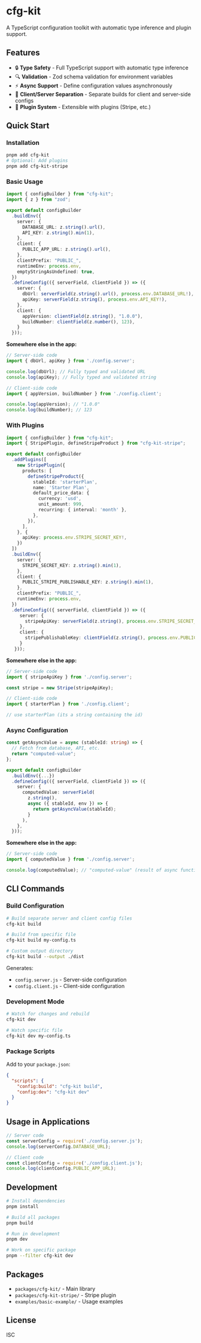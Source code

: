 # cfg-kit

A TypeScript configuration toolkit with automatic type inference and plugin support.

## Features

- 🔒 **Type Safety** - Full TypeScript support with automatic type inference
- 🔍 **Validation** - Zod schema validation for environment variables
- ⚡ **Async Support** - Define configuration values asynchronously
- 🎯 **Client/Server Separation** - Separate builds for client and server-side configs
- 🔧 **Plugin System** - Extensible with plugins (Stripe, etc.)

## Quick Start

### Installation

```bash
pnpm add cfg-kit
# Optional: Add plugins
pnpm add cfg-kit-stripe
```

### Basic Usage

```typescript
import { configBuilder } from "cfg-kit";
import { z } from "zod";

export default configBuilder
  .buildEnv({
    server: {
      DATABASE_URL: z.string().url(),
      API_KEY: z.string().min(1),
    },
    client: {
      PUBLIC_APP_URL: z.string().url(),
    },
    clientPrefix: "PUBLIC_",
    runtimeEnv: process.env,
    emptyStringAsUndefined: true,
  })
  .defineConfig(({ serverField, clientField }) => ({
    server: {
      dbUrl: serverField(z.string().url(), process.env.DATABASE_URL!),
      apiKey: serverField(z.string(), process.env.API_KEY!),
    },
    client: {
      appVersion: clientField(z.string(), "1.0.0"),
      buildNumber: clientField(z.number(), 123),
    }
  }));
```

**Somewhere else in the app:**

```typescript
// Server-side code
import { dbUrl, apiKey } from './config.server';

console.log(dbUrl); // Fully typed and validated URL
console.log(apiKey); // Fully typed and validated string

// Client-side code  
import { appVersion, buildNumber } from './config.client';

console.log(appVersion); // "1.0.0"
console.log(buildNumber); // 123
```

### With Plugins

```typescript
import { configBuilder } from "cfg-kit";
import { StripePlugin, defineStripeProduct } from "cfg-kit-stripe";

export default configBuilder
  .addPlugins([
    new StripePlugin({
      products: [
        defineStripeProduct({
          stableId: 'starterPlan',
          name: 'Starter Plan',
          default_price_data: {
            currency: 'usd',
            unit_amount: 999,
            recurring: { interval: 'month' },
          },
        }),
      ],
    }, {
      apiKey: process.env.STRIPE_SECRET_KEY!,
    })
  ])
  .buildEnv({
    server: {
      STRIPE_SECRET_KEY: z.string().min(1),
    },
    client: {
      PUBLIC_STRIPE_PUBLISHABLE_KEY: z.string().min(1),
    },
    clientPrefix: "PUBLIC_",
    runtimeEnv: process.env,
  })
  .defineConfig(({ serverField, clientField }) => ({
     server: {
       stripeApiKey: serverField(z.string(), process.env.STRIPE_SECRET_KEY!),
     },
     client: {
       stripePublishableKey: clientField(z.string(), process.env.PUBLIC_STRIPE_PUBLISHABLE_KEY!),
     }
   }));
```

**Somewhere else in the app:**

```typescript
// Server-side code
import { stripeApiKey } from './config.server';

const stripe = new Stripe(stripeApiKey);

// Client-side code
import { starterPlan } from './config.client';

// use starterPlan (its a string containing the id)
```

### Async Configuration

```typescript
const getAsyncValue = async (stableId: string) => {
  // Fetch from database, API, etc.
  return "computed-value";
};

export default configBuilder
  .buildEnv({...})
  .defineConfig(({ serverField, clientField }) => ({
    server: {
      computedValue: serverField(
        z.string(),
        async ({ stableId, env }) => {
          return getAsyncValue(stableId);
        }
      ),
    },
  }));
```

**Somewhere else in the app:**

```typescript
// Server-side code
import { computedValue } from './config.server';

console.log(computedValue); // "computed-value" (result of async function)
```

## CLI Commands

### Build Configuration

```bash
# Build separate server and client config files
cfg-kit build

# Build from specific file
cfg-kit build my-config.ts

# Custom output directory
cfg-kit build --output ./dist
```

Generates:
- `config.server.js` - Server-side configuration
- `config.client.js` - Client-side configuration

### Development Mode

```bash
# Watch for changes and rebuild
cfg-kit dev

# Watch specific file
cfg-kit dev my-config.ts
```

### Package Scripts

Add to your `package.json`:

```json
{
  "scripts": {
    "config:build": "cfg-kit build",
    "config:dev": "cfg-kit dev"
  }
}
```

## Usage in Applications

```javascript
// Server code
const serverConfig = require('./config.server.js');
console.log(serverConfig.DATABASE_URL);

// Client code
const clientConfig = require('./config.client.js');
console.log(clientConfig.PUBLIC_APP_URL);
```

## Development

```bash
# Install dependencies
pnpm install

# Build all packages
pnpm build

# Run in development
pnpm dev

# Work on specific package
pnpm --filter cfg-kit dev
```

## Packages

- `packages/cfg-kit/` - Main library
- `packages/cfg-kit-stripe/` - Stripe plugin
- `examples/basic-example/` - Usage examples

## License

ISC 